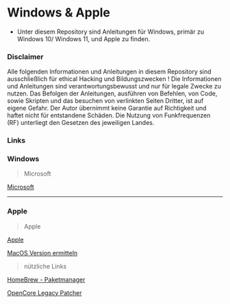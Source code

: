# Windows & Apple

- Unter diesem Repository sind Anleitungen für Windows, primär zu Windows 10/ Windows 11, und Apple zu finden.


### Disclaimer
Alle folgenden Informationen und Anleitungen in diesem Repository sind ausschließlich für ethical Hacking und Bildungszwecken !
Die Informationen und Anleitungen sind verantwortungsbewusst und nur für legale Zwecke zu nutzen.
Das Befolgen der Anleitungen, ausführen von Befehlen, von Code, sowie Skripten und das besuchen von verlinkten Seiten Dritter, ist auf eigene Gefahr.
Der Autor übernimmt keine Garantie auf Richtigkeit und haftet nicht für entstandene Schäden.
Die Nutzung von Funkfrequenzen (RF) unterliegt den Gesetzen des jeweiligen Landes.


### Links

### Windows
> Microsoft

[Microsoft](https://www.microsoft.com/de-de)

------------------------------------------------------------------------------------------------------------------------

### Apple
> Apple

[Apple](https://www.apple.com/de/)

[MacOS Version ermitteln](https://support.apple.com/de-de/109033)


> nützliche Links

[HomeBrew - Paketmanager](https://brew.sh/)

[OpenCore Legacy Patcher](https://dortania.github.io/OpenCore-Legacy-Patcher/)
